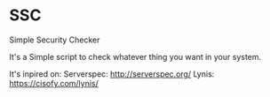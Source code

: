 # SSC
Simple Security Checker


It's a Simple script to check whatever thing you want in your system.

It's inpired on:
Serverspec: http://serverspec.org/
Lynis: https://cisofy.com/lynis/
